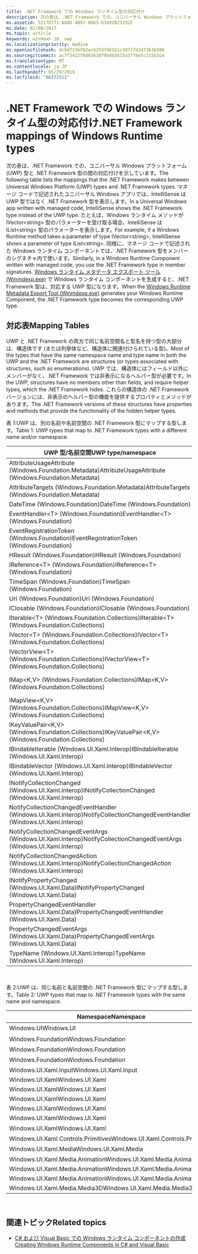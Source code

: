 ```yaml
---
title: .NET Framework での Windows ランタイム型の対応付け
description: 次の表は、.NET Framework での、ユニバーサル Windows プラットフォーム (UWP) 型と .NET Framework 型の間の対応付けを示しています。
ms.assetid: 5317D771-808D-4B97-8063-63492B23292F
ms.date: 02/08/2017
ms.topic: article
keywords: windows 10, uwp
ms.localizationpriority: medium
ms.openlocfilehash: dc9d71f6f02ec62fdf96161c397f7d2d7363b506
ms.sourcegitcommit: ac7f3422f8d83618f9b6b5615a37f8e5c115b3c4
ms.translationtype: MT
ms.contentlocale: ja-JP
ms.lasthandoff: 05/29/2019
ms.locfileid: "66372511"
---
```

# <a name="net-framework-mappings-of-windows-runtime-types"></a><span data-ttu-id="385a7-104">.NET Framework での Windows ランタイム型の対応付け</span><span class="sxs-lookup"><span data-stu-id="385a7-104">.NET Framework mappings of Windows Runtime types</span></span>



<span data-ttu-id="385a7-105">次の表は、.NET Framework での、ユニバーサル Windows プラットフォーム (UWP) 型と .NET Framework 型の間の対応付けを示しています。</span><span class="sxs-lookup"><span data-stu-id="385a7-105">The following table lists the mappings that the .NET Framework makes between Universal Windows Platform (UWP) types and .NET Framework types.</span></span> <span data-ttu-id="385a7-106">マネージ コードで記述されたユニバーサル Windows アプリでは、IntelliSense は UWP 型ではなく .NET Framework 型を表示します。</span><span class="sxs-lookup"><span data-stu-id="385a7-106">In a Universal Windows app written with managed code, IntelliSense shows the .NET Framework type instead of the UWP type.</span></span> <span data-ttu-id="385a7-107">たとえば、Windows ランタイム メソッドが IVector&lt;string&gt; 型のパラメーターを受け取る場合、IntelliSense は IList&lt;string&gt; 型のパラメーターを表示します。</span><span class="sxs-lookup"><span data-stu-id="385a7-107">For example, if a Windows Runtime method takes a parameter of type IVector&lt;string&gt;, IntelliSense shows a parameter of type IList&lt;string&gt;.</span></span> <span data-ttu-id="385a7-108">同様に、マネージ コードで記述された Windows ランタイム コンポーネントでは、.NET Framework 型をメンバーのシグネチャ内で使います。</span><span class="sxs-lookup"><span data-stu-id="385a7-108">Similarly, in a Windows Runtime Component written with managed code, you use the .NET Framework type in member signatures.</span></span> <span data-ttu-id="385a7-109">[Windows ランタイム メタデータ エクスポート ツール (Winmdexp.exe)](https://docs.microsoft.com/dotnet/framework/tools/winmdexp-exe-windows-runtime-metadata-export-tool) で Windows ランタイム コンポーネントを生成すると、.NET Framework 型は、対応する UWP 型になります。</span><span class="sxs-lookup"><span data-stu-id="385a7-109">When the [Windows Runtime Metadata Export Tool (Winmdexp.exe)](https://docs.microsoft.com/dotnet/framework/tools/winmdexp-exe-windows-runtime-metadata-export-tool) generates your Windows Runtime Component, the .NET Framework type becomes the corresponding UWP type.</span></span>

## <a name="mapping-tables"></a><span data-ttu-id="385a7-110">対応表</span><span class="sxs-lookup"><span data-stu-id="385a7-110">Mapping Tables</span></span>


<span data-ttu-id="385a7-111">UWP と .NET Framework の両方で同じ名前空間名と型名を持つ型の大部分は、構造体です (または列挙体など、構造体に関連付けられている型)。</span><span class="sxs-lookup"><span data-stu-id="385a7-111">Most of the types that have the same namespace name and type name in both the UWP and the .NET Framework are structures (or types associated with structures, such as enumerations).</span></span> <span data-ttu-id="385a7-112">UWP では、構造体にはフィールド以外にメンバーがなく、.NET Framework では非表示になるヘルパー型が必要です。</span><span class="sxs-lookup"><span data-stu-id="385a7-112">In the UWP, structures have no members other than fields, and require helper types, which the .NET Framework hides.</span></span> <span data-ttu-id="385a7-113">これらの構造体の .NET Framework バージョンには、非表示のヘルパー型の機能を提供するプロパティとメソッドがあります。</span><span class="sxs-lookup"><span data-stu-id="385a7-113">The .NET Framework versions of these structures have properties and methods that provide the functionality of the hidden helper types.</span></span>

<span data-ttu-id="385a7-114">表 1:UWP は、別の名前や名前空間の .NET Framework 型にマップする型します。</span><span class="sxs-lookup"><span data-stu-id="385a7-114">Table 1: UWP types that map to .NET Framework types with a different name and/or namespace.</span></span>

| <span data-ttu-id="385a7-115">UWP 型/名前空間</span><span class="sxs-lookup"><span data-stu-id="385a7-115">UWP type/namespace</span></span>                                            | <span data-ttu-id="385a7-116">.NET Framework 型/名前空間</span><span class="sxs-lookup"><span data-stu-id="385a7-116">.NET Framework type/namespace</span></span>                                          | <span data-ttu-id="385a7-117">.NET Framework アセンブリ</span><span class="sxs-lookup"><span data-stu-id="385a7-117">.NET Framework assembly</span></span>                           |
|---------------------------------------------------------------|------------------------------------------------------------------------|---------------------------------------------------|
| <span data-ttu-id="385a7-118">AttributeUsageAttribute (Windows.Foundation.Metadata)</span><span class="sxs-lookup"><span data-stu-id="385a7-118">AttributeUsageAttribute (Windows.Foundation.Metadata)</span></span>         | <span data-ttu-id="385a7-119">AttributeUsageAttribute (System)</span><span class="sxs-lookup"><span data-stu-id="385a7-119">AttributeUsageAttribute (System)</span></span>                                       | <span data-ttu-id="385a7-120">System.Runtime.dll</span><span class="sxs-lookup"><span data-stu-id="385a7-120">System.Runtime.dll</span></span>                                |
| <span data-ttu-id="385a7-121">AttributeTargets (Windows.Foundation.Metadata)</span><span class="sxs-lookup"><span data-stu-id="385a7-121">AttributeTargets (Windows.Foundation.Metadata)</span></span>                | <span data-ttu-id="385a7-122">AttributeTargets (System)</span><span class="sxs-lookup"><span data-stu-id="385a7-122">AttributeTargets (System)</span></span>                                              | <span data-ttu-id="385a7-123">System.Runtime.dll</span><span class="sxs-lookup"><span data-stu-id="385a7-123">System.Runtime.dll</span></span>                                |
| <span data-ttu-id="385a7-124">DateTime (Windows.Foundation)</span><span class="sxs-lookup"><span data-stu-id="385a7-124">DateTime (Windows.Foundation)</span></span>                                 | <span data-ttu-id="385a7-125">DateTimeOffset (System)</span><span class="sxs-lookup"><span data-stu-id="385a7-125">DateTimeOffset (System)</span></span>                                                | <span data-ttu-id="385a7-126">System.Runtime.dll</span><span class="sxs-lookup"><span data-stu-id="385a7-126">System.Runtime.dll</span></span>                                |
| <span data-ttu-id="385a7-127">EventHandler&lt;T&gt; (Windows.Foundation)</span><span class="sxs-lookup"><span data-stu-id="385a7-127">EventHandler&lt;T&gt; (Windows.Foundation)</span></span>                    | <span data-ttu-id="385a7-128">EventHandler&lt;T&gt; (System)</span><span class="sxs-lookup"><span data-stu-id="385a7-128">EventHandler&lt;T&gt; (System)</span></span>                                         | <span data-ttu-id="385a7-129">System.Runtime.dll</span><span class="sxs-lookup"><span data-stu-id="385a7-129">System.Runtime.dll</span></span>                                |
| <span data-ttu-id="385a7-130">EventRegistrationToken (Windows.Foundation)</span><span class="sxs-lookup"><span data-stu-id="385a7-130">EventRegistrationToken (Windows.Foundation)</span></span>                   | <span data-ttu-id="385a7-131">EventRegistrationToken (System.Runtime.InteropServices.WindowsRuntime)</span><span class="sxs-lookup"><span data-stu-id="385a7-131">EventRegistrationToken (System.Runtime.InteropServices.WindowsRuntime)</span></span> | <span data-ttu-id="385a7-132">System.Runtime.InteropServices.WindowsRuntime.dll</span><span class="sxs-lookup"><span data-stu-id="385a7-132">System.Runtime.InteropServices.WindowsRuntime.dll</span></span> |
| <span data-ttu-id="385a7-133">HResult (Windows.Foundation)</span><span class="sxs-lookup"><span data-stu-id="385a7-133">HResult (Windows.Foundation)</span></span>                                  | <span data-ttu-id="385a7-134">Exception (System)</span><span class="sxs-lookup"><span data-stu-id="385a7-134">Exception (System)</span></span>                                                     | <span data-ttu-id="385a7-135">System.Runtime.dll</span><span class="sxs-lookup"><span data-stu-id="385a7-135">System.Runtime.dll</span></span>                                |
| <span data-ttu-id="385a7-136">IReference&lt;T&gt; (Windows.Foundation)</span><span class="sxs-lookup"><span data-stu-id="385a7-136">IReference&lt;T&gt; (Windows.Foundation)</span></span>                      | <span data-ttu-id="385a7-137">Nullable&lt;T&gt; (System)</span><span class="sxs-lookup"><span data-stu-id="385a7-137">Nullable&lt;T&gt; (System)</span></span>                                             | <span data-ttu-id="385a7-138">System.Runtime.dll</span><span class="sxs-lookup"><span data-stu-id="385a7-138">System.Runtime.dll</span></span>                                |
| <span data-ttu-id="385a7-139">TimeSpan (Windows.Foundation)</span><span class="sxs-lookup"><span data-stu-id="385a7-139">TimeSpan (Windows.Foundation)</span></span>                                 | <span data-ttu-id="385a7-140">TimeSpan (System)</span><span class="sxs-lookup"><span data-stu-id="385a7-140">TimeSpan (System)</span></span>                                                      | <span data-ttu-id="385a7-141">System.Runtime.dll</span><span class="sxs-lookup"><span data-stu-id="385a7-141">System.Runtime.dll</span></span>                                |
| <span data-ttu-id="385a7-142">Uri (Windows.Foundation)</span><span class="sxs-lookup"><span data-stu-id="385a7-142">Uri (Windows.Foundation)</span></span>                                      | <span data-ttu-id="385a7-143">Uri (System)</span><span class="sxs-lookup"><span data-stu-id="385a7-143">Uri (System)</span></span>                                                           | <span data-ttu-id="385a7-144">System.Runtime.dll</span><span class="sxs-lookup"><span data-stu-id="385a7-144">System.Runtime.dll</span></span>                                |
| <span data-ttu-id="385a7-145">IClosable (Windows.Foundation)</span><span class="sxs-lookup"><span data-stu-id="385a7-145">IClosable (Windows.Foundation)</span></span>                                | <span data-ttu-id="385a7-146">IDisposable (System)</span><span class="sxs-lookup"><span data-stu-id="385a7-146">IDisposable (System)</span></span>                                                   | <span data-ttu-id="385a7-147">System.Runtime.dll</span><span class="sxs-lookup"><span data-stu-id="385a7-147">System.Runtime.dll</span></span>                                |
| <span data-ttu-id="385a7-148">IIterable&lt;T&gt; (Windows.Foundation.Collections)</span><span class="sxs-lookup"><span data-stu-id="385a7-148">IIterable&lt;T&gt; (Windows.Foundation.Collections)</span></span>           | <span data-ttu-id="385a7-149">IEnumerable&lt;T&gt; (System.Collections.Generic)</span><span class="sxs-lookup"><span data-stu-id="385a7-149">IEnumerable&lt;T&gt; (System.Collections.Generic)</span></span>                      | <span data-ttu-id="385a7-150">System.Runtime.dll</span><span class="sxs-lookup"><span data-stu-id="385a7-150">System.Runtime.dll</span></span>                                |
| <span data-ttu-id="385a7-151">IVector&lt;T&gt; (Windows.Foundation.Collections)</span><span class="sxs-lookup"><span data-stu-id="385a7-151">IVector&lt;T&gt; (Windows.Foundation.Collections)</span></span>             | <span data-ttu-id="385a7-152">IList&lt;T&gt; (System.Collections.Generic)</span><span class="sxs-lookup"><span data-stu-id="385a7-152">IList&lt;T&gt; (System.Collections.Generic)</span></span>                            | <span data-ttu-id="385a7-153">System.Runtime.dll</span><span class="sxs-lookup"><span data-stu-id="385a7-153">System.Runtime.dll</span></span>                                |
| <span data-ttu-id="385a7-154">IVectorView&lt;T&gt; (Windows.Foundation.Collections)</span><span class="sxs-lookup"><span data-stu-id="385a7-154">IVectorView&lt;T&gt; (Windows.Foundation.Collections)</span></span>         | <span data-ttu-id="385a7-155">IReadOnlyList&lt;T&gt; (System.Collections.Generic)</span><span class="sxs-lookup"><span data-stu-id="385a7-155">IReadOnlyList&lt;T&gt; (System.Collections.Generic)</span></span>                    | <span data-ttu-id="385a7-156">System.Runtime.dll</span><span class="sxs-lookup"><span data-stu-id="385a7-156">System.Runtime.dll</span></span>                                |
| <span data-ttu-id="385a7-157">IMap&lt;K,V&gt; (Windows.Foundation.Collections)</span><span class="sxs-lookup"><span data-stu-id="385a7-157">IMap&lt;K,V&gt; (Windows.Foundation.Collections)</span></span>              | <span data-ttu-id="385a7-158">IDictionary&lt;TKey,TValue&gt; (System.Collections.Generic)</span><span class="sxs-lookup"><span data-stu-id="385a7-158">IDictionary&lt;TKey,TValue&gt; (System.Collections.Generic)</span></span>            | <span data-ttu-id="385a7-159">System.Runtime.dll</span><span class="sxs-lookup"><span data-stu-id="385a7-159">System.Runtime.dll</span></span>                                |
| <span data-ttu-id="385a7-160">IMapView&lt;K,V&gt; (Windows.Foundation.Collections)</span><span class="sxs-lookup"><span data-stu-id="385a7-160">IMapView&lt;K,V&gt; (Windows.Foundation.Collections)</span></span>          | <span data-ttu-id="385a7-161">IReadOnlyDictionary&lt;TKey,TValue&gt; (System.Collections.Generic)</span><span class="sxs-lookup"><span data-stu-id="385a7-161">IReadOnlyDictionary&lt;TKey,TValue&gt; (System.Collections.Generic)</span></span>    | <span data-ttu-id="385a7-162">System.Runtime.dll</span><span class="sxs-lookup"><span data-stu-id="385a7-162">System.Runtime.dll</span></span>                                |
| <span data-ttu-id="385a7-163">IKeyValuePair&lt;K,V&gt; (Windows.Foundation.Collections)</span><span class="sxs-lookup"><span data-stu-id="385a7-163">IKeyValuePair&lt;K,V&gt; (Windows.Foundation.Collections)</span></span>     | <span data-ttu-id="385a7-164">KeyValuePair&lt;TKey,TValue&gt; (System.Collections.Generic)</span><span class="sxs-lookup"><span data-stu-id="385a7-164">KeyValuePair&lt;TKey,TValue&gt; (System.Collections.Generic)</span></span>           | <span data-ttu-id="385a7-165">System.Runtime.dll</span><span class="sxs-lookup"><span data-stu-id="385a7-165">System.Runtime.dll</span></span>                                |
| <span data-ttu-id="385a7-166">IBindableIterable (Windows.UI.Xaml.Interop)</span><span class="sxs-lookup"><span data-stu-id="385a7-166">IBindableIterable (Windows.UI.Xaml.Interop)</span></span>                   | <span data-ttu-id="385a7-167">IEnumerable (System.Collections)</span><span class="sxs-lookup"><span data-stu-id="385a7-167">IEnumerable (System.Collections)</span></span>                                       | <span data-ttu-id="385a7-168">System.Runtime.dll</span><span class="sxs-lookup"><span data-stu-id="385a7-168">System.Runtime.dll</span></span>                                |
| <span data-ttu-id="385a7-169">IBindableVector (Windows.UI.Xaml.Interop)</span><span class="sxs-lookup"><span data-stu-id="385a7-169">IBindableVector (Windows.UI.Xaml.Interop)</span></span>                     | <span data-ttu-id="385a7-170">IList (System.Collections)</span><span class="sxs-lookup"><span data-stu-id="385a7-170">IList (System.Collections)</span></span>                                             | <span data-ttu-id="385a7-171">System.Runtime.dll</span><span class="sxs-lookup"><span data-stu-id="385a7-171">System.Runtime.dll</span></span>                                |
| <span data-ttu-id="385a7-172">INotifyCollectionChanged (Windows.UI.Xaml.Interop)</span><span class="sxs-lookup"><span data-stu-id="385a7-172">INotifyCollectionChanged (Windows.UI.Xaml.Interop)</span></span>            | <span data-ttu-id="385a7-173">INotifyCollectionChanged (System.Collections.Specialized)</span><span class="sxs-lookup"><span data-stu-id="385a7-173">INotifyCollectionChanged (System.Collections.Specialized)</span></span>              | <span data-ttu-id="385a7-174">System.ObjectModel.dll</span><span class="sxs-lookup"><span data-stu-id="385a7-174">System.ObjectModel.dll</span></span>                            |
| <span data-ttu-id="385a7-175">NotifyCollectionChangedEventHandler (Windows.UI.Xaml.Interop)</span><span class="sxs-lookup"><span data-stu-id="385a7-175">NotifyCollectionChangedEventHandler (Windows.UI.Xaml.Interop)</span></span> | <span data-ttu-id="385a7-176">NotifyCollectionChangedEventHandler (System.Collections.Specialized)</span><span class="sxs-lookup"><span data-stu-id="385a7-176">NotifyCollectionChangedEventHandler (System.Collections.Specialized)</span></span>   | <span data-ttu-id="385a7-177">System.ObjectModel.dll</span><span class="sxs-lookup"><span data-stu-id="385a7-177">System.ObjectModel.dll</span></span>                            |
| <span data-ttu-id="385a7-178">NotifyCollectionChangedEventArgs (Windows.UI.Xaml.Interop)</span><span class="sxs-lookup"><span data-stu-id="385a7-178">NotifyCollectionChangedEventArgs (Windows.UI.Xaml.Interop)</span></span>    | <span data-ttu-id="385a7-179">NotifyCollectionChangedEventArgs (System.Collections.Specialized)</span><span class="sxs-lookup"><span data-stu-id="385a7-179">NotifyCollectionChangedEventArgs (System.Collections.Specialized)</span></span>      | <span data-ttu-id="385a7-180">System.ObjectModel.dll</span><span class="sxs-lookup"><span data-stu-id="385a7-180">System.ObjectModel.dll</span></span>                            |
| <span data-ttu-id="385a7-181">NotifyCollectionChangedAction (Windows.UI.Xaml.Interop)</span><span class="sxs-lookup"><span data-stu-id="385a7-181">NotifyCollectionChangedAction (Windows.UI.Xaml.Interop)</span></span>       | <span data-ttu-id="385a7-182">NotifyCollectionChangedAction (System.Collections.Specialized)</span><span class="sxs-lookup"><span data-stu-id="385a7-182">NotifyCollectionChangedAction (System.Collections.Specialized)</span></span>         | <span data-ttu-id="385a7-183">System.ObjectModel.dll</span><span class="sxs-lookup"><span data-stu-id="385a7-183">System.ObjectModel.dll</span></span>                            |
| <span data-ttu-id="385a7-184">INotifyPropertyChanged (Windows.UI.Xaml.Data)</span><span class="sxs-lookup"><span data-stu-id="385a7-184">INotifyPropertyChanged (Windows.UI.Xaml.Data)</span></span>                 | <span data-ttu-id="385a7-185">INotifyPropertyChanged (System.ComponentModel)</span><span class="sxs-lookup"><span data-stu-id="385a7-185">INotifyPropertyChanged (System.ComponentModel)</span></span>                         | <span data-ttu-id="385a7-186">System.ObjectModel.dll</span><span class="sxs-lookup"><span data-stu-id="385a7-186">System.ObjectModel.dll</span></span>                            |
| <span data-ttu-id="385a7-187">PropertyChangedEventHandler (Windows.UI.Xaml.Data)</span><span class="sxs-lookup"><span data-stu-id="385a7-187">PropertyChangedEventHandler (Windows.UI.Xaml.Data)</span></span>            | <span data-ttu-id="385a7-188">PropertyChangedEventHandler (System.ComponentModel)</span><span class="sxs-lookup"><span data-stu-id="385a7-188">PropertyChangedEventHandler (System.ComponentModel)</span></span>                    | <span data-ttu-id="385a7-189">System.ObjectModel.dll</span><span class="sxs-lookup"><span data-stu-id="385a7-189">System.ObjectModel.dll</span></span>                            |
| <span data-ttu-id="385a7-190">PropertyChangedEventArgs (Windows.UI.Xaml.Data)</span><span class="sxs-lookup"><span data-stu-id="385a7-190">PropertyChangedEventArgs (Windows.UI.Xaml.Data)</span></span>               | <span data-ttu-id="385a7-191">PropertyChangedEventArgs (System.ComponentModel)</span><span class="sxs-lookup"><span data-stu-id="385a7-191">PropertyChangedEventArgs (System.ComponentModel)</span></span>                       | <span data-ttu-id="385a7-192">System.ObjectModel.dll</span><span class="sxs-lookup"><span data-stu-id="385a7-192">System.ObjectModel.dll</span></span>                            |
| <span data-ttu-id="385a7-193">TypeName (Windows.UI.Xaml.Interop)</span><span class="sxs-lookup"><span data-stu-id="385a7-193">TypeName (Windows.UI.Xaml.Interop)</span></span>                            | <span data-ttu-id="385a7-194">Type (System)</span><span class="sxs-lookup"><span data-stu-id="385a7-194">Type (System)</span></span>                                                          | <span data-ttu-id="385a7-195">System.Runtime.dll</span><span class="sxs-lookup"><span data-stu-id="385a7-195">System.Runtime.dll</span></span>                                |

 

<span data-ttu-id="385a7-196">表 2:UWP は、同じ名前と名前空間の .NET Framework 型にマップする型します。</span><span class="sxs-lookup"><span data-stu-id="385a7-196">Table 2: UWP types that map to .NET Framework types with the same name and namespace.</span></span>

| <span data-ttu-id="385a7-197">Namespace</span><span class="sxs-lookup"><span data-stu-id="385a7-197">Namespace</span></span>                           | <span data-ttu-id="385a7-198">種類</span><span class="sxs-lookup"><span data-stu-id="385a7-198">Type</span></span>               | <span data-ttu-id="385a7-199">.NET Framework アセンブリ</span><span class="sxs-lookup"><span data-stu-id="385a7-199">.NET Framework assembly</span></span>                   |
|-------------------------------------|--------------------|-------------------------------------------|
| <span data-ttu-id="385a7-200">Windows.UI</span><span class="sxs-lookup"><span data-stu-id="385a7-200">Windows.UI</span></span>                          | <span data-ttu-id="385a7-201">色</span><span class="sxs-lookup"><span data-stu-id="385a7-201">Color</span></span>              | <span data-ttu-id="385a7-202">System.Runtime.WindowsRuntime.dll</span><span class="sxs-lookup"><span data-stu-id="385a7-202">System.Runtime.WindowsRuntime.dll</span></span>         |
| <span data-ttu-id="385a7-203">Windows.Foundation</span><span class="sxs-lookup"><span data-stu-id="385a7-203">Windows.Foundation</span></span>                  | <span data-ttu-id="385a7-204">ポイント</span><span class="sxs-lookup"><span data-stu-id="385a7-204">Point</span></span>              | <span data-ttu-id="385a7-205">System.Runtime.WindowsRuntime.dll</span><span class="sxs-lookup"><span data-stu-id="385a7-205">System.Runtime.WindowsRuntime.dll</span></span>         |
| <span data-ttu-id="385a7-206">Windows.Foundation</span><span class="sxs-lookup"><span data-stu-id="385a7-206">Windows.Foundation</span></span>                  | <span data-ttu-id="385a7-207">Rect</span><span class="sxs-lookup"><span data-stu-id="385a7-207">Rect</span></span>               | <span data-ttu-id="385a7-208">System.Runtime.WindowsRuntime.dll</span><span class="sxs-lookup"><span data-stu-id="385a7-208">System.Runtime.WindowsRuntime.dll</span></span>         |
| <span data-ttu-id="385a7-209">Windows.Foundation</span><span class="sxs-lookup"><span data-stu-id="385a7-209">Windows.Foundation</span></span>                  | <span data-ttu-id="385a7-210">サイズ</span><span class="sxs-lookup"><span data-stu-id="385a7-210">Size</span></span>               | <span data-ttu-id="385a7-211">System.Runtime.WindowsRuntime.dll</span><span class="sxs-lookup"><span data-stu-id="385a7-211">System.Runtime.WindowsRuntime.dll</span></span>         |
| <span data-ttu-id="385a7-212">Windows.UI.Xaml.Input</span><span class="sxs-lookup"><span data-stu-id="385a7-212">Windows.UI.Xaml.Input</span></span>               | <span data-ttu-id="385a7-213">ICommand</span><span class="sxs-lookup"><span data-stu-id="385a7-213">ICommand</span></span>           | <span data-ttu-id="385a7-214">System.ObjectModel.dll</span><span class="sxs-lookup"><span data-stu-id="385a7-214">System.ObjectModel.dll</span></span>                    |
| <span data-ttu-id="385a7-215">Windows.UI.Xaml</span><span class="sxs-lookup"><span data-stu-id="385a7-215">Windows.UI.Xaml</span></span>                     | <span data-ttu-id="385a7-216">CornerRadius</span><span class="sxs-lookup"><span data-stu-id="385a7-216">CornerRadius</span></span>       | <span data-ttu-id="385a7-217">System.Runtime.WindowsRuntime.UI.Xaml.dll</span><span class="sxs-lookup"><span data-stu-id="385a7-217">System.Runtime.WindowsRuntime.UI.Xaml.dll</span></span> |
| <span data-ttu-id="385a7-218">Windows.UI.Xaml</span><span class="sxs-lookup"><span data-stu-id="385a7-218">Windows.UI.Xaml</span></span>                     | <span data-ttu-id="385a7-219">Duration</span><span class="sxs-lookup"><span data-stu-id="385a7-219">Duration</span></span>           | <span data-ttu-id="385a7-220">System.Runtime.WindowsRuntime.UI.Xaml.dll</span><span class="sxs-lookup"><span data-stu-id="385a7-220">System.Runtime.WindowsRuntime.UI.Xaml.dll</span></span> |
| <span data-ttu-id="385a7-221">Windows.UI.Xaml</span><span class="sxs-lookup"><span data-stu-id="385a7-221">Windows.UI.Xaml</span></span>                     | <span data-ttu-id="385a7-222">DurationType</span><span class="sxs-lookup"><span data-stu-id="385a7-222">DurationType</span></span>       | <span data-ttu-id="385a7-223">System.Runtime.WindowsRuntime.UI.Xaml.dll</span><span class="sxs-lookup"><span data-stu-id="385a7-223">System.Runtime.WindowsRuntime.UI.Xaml.dll</span></span> |
| <span data-ttu-id="385a7-224">Windows.UI.Xaml</span><span class="sxs-lookup"><span data-stu-id="385a7-224">Windows.UI.Xaml</span></span>                     | <span data-ttu-id="385a7-225">GridLength</span><span class="sxs-lookup"><span data-stu-id="385a7-225">GridLength</span></span>         | <span data-ttu-id="385a7-226">System.Runtime.WindowsRuntime.UI.Xaml.dll</span><span class="sxs-lookup"><span data-stu-id="385a7-226">System.Runtime.WindowsRuntime.UI.Xaml.dll</span></span> |
| <span data-ttu-id="385a7-227">Windows.UI.Xaml</span><span class="sxs-lookup"><span data-stu-id="385a7-227">Windows.UI.Xaml</span></span>                     | <span data-ttu-id="385a7-228">GridUnitType</span><span class="sxs-lookup"><span data-stu-id="385a7-228">GridUnitType</span></span>       | <span data-ttu-id="385a7-229">System.Runtime.WindowsRuntime.UI.Xaml.dll</span><span class="sxs-lookup"><span data-stu-id="385a7-229">System.Runtime.WindowsRuntime.UI.Xaml.dll</span></span> |
| <span data-ttu-id="385a7-230">Windows.UI.Xaml</span><span class="sxs-lookup"><span data-stu-id="385a7-230">Windows.UI.Xaml</span></span>                     | <span data-ttu-id="385a7-231">太さ</span><span class="sxs-lookup"><span data-stu-id="385a7-231">Thickness</span></span>          | <span data-ttu-id="385a7-232">System.Runtime.WindowsRuntime.UI.Xaml.dll</span><span class="sxs-lookup"><span data-stu-id="385a7-232">System.Runtime.WindowsRuntime.UI.Xaml.dll</span></span> |
| <span data-ttu-id="385a7-233">Windows.UI.Xaml.Controls.Primitives</span><span class="sxs-lookup"><span data-stu-id="385a7-233">Windows.UI.Xaml.Controls.Primitives</span></span> | <span data-ttu-id="385a7-234">GeneratorPosition</span><span class="sxs-lookup"><span data-stu-id="385a7-234">GeneratorPosition</span></span>  | <span data-ttu-id="385a7-235">System.Runtime.WindowsRuntime.UI.Xaml.dll</span><span class="sxs-lookup"><span data-stu-id="385a7-235">System.Runtime.WindowsRuntime.UI.Xaml.dll</span></span> |
| <span data-ttu-id="385a7-236">Windows.UI.Xaml.Media</span><span class="sxs-lookup"><span data-stu-id="385a7-236">Windows.UI.Xaml.Media</span></span>               | <span data-ttu-id="385a7-237">マトリックス</span><span class="sxs-lookup"><span data-stu-id="385a7-237">Matrix</span></span>             | <span data-ttu-id="385a7-238">System.Runtime.WindowsRuntime.UI.Xaml.dll</span><span class="sxs-lookup"><span data-stu-id="385a7-238">System.Runtime.WindowsRuntime.UI.Xaml.dll</span></span> |
| <span data-ttu-id="385a7-239">Windows.UI.Xaml.Media.Animation</span><span class="sxs-lookup"><span data-stu-id="385a7-239">Windows.UI.Xaml.Media.Animation</span></span>     | <span data-ttu-id="385a7-240">KeyTime</span><span class="sxs-lookup"><span data-stu-id="385a7-240">KeyTime</span></span>            | <span data-ttu-id="385a7-241">System.Runtime.WindowsRuntime.UI.Xaml.dll</span><span class="sxs-lookup"><span data-stu-id="385a7-241">System.Runtime.WindowsRuntime.UI.Xaml.dll</span></span> |
| <span data-ttu-id="385a7-242">Windows.UI.Xaml.Media.Animation</span><span class="sxs-lookup"><span data-stu-id="385a7-242">Windows.UI.Xaml.Media.Animation</span></span>     | <span data-ttu-id="385a7-243">RepeatBehavior</span><span class="sxs-lookup"><span data-stu-id="385a7-243">RepeatBehavior</span></span>     | <span data-ttu-id="385a7-244">System.Runtime.WindowsRuntime.UI.Xaml.dll</span><span class="sxs-lookup"><span data-stu-id="385a7-244">System.Runtime.WindowsRuntime.UI.Xaml.dll</span></span> |
| <span data-ttu-id="385a7-245">Windows.UI.Xaml.Media.Animation</span><span class="sxs-lookup"><span data-stu-id="385a7-245">Windows.UI.Xaml.Media.Animation</span></span>     | <span data-ttu-id="385a7-246">RepeatBehaviorType</span><span class="sxs-lookup"><span data-stu-id="385a7-246">RepeatBehaviorType</span></span> | <span data-ttu-id="385a7-247">System.Runtime.WindowsRuntime.UI.Xaml.dll</span><span class="sxs-lookup"><span data-stu-id="385a7-247">System.Runtime.WindowsRuntime.UI.Xaml.dll</span></span> |
| <span data-ttu-id="385a7-248">Windows.UI.Xaml.Media.Media3D</span><span class="sxs-lookup"><span data-stu-id="385a7-248">Windows.UI.Xaml.Media.Media3D</span></span>       | <span data-ttu-id="385a7-249">Matrix3D</span><span class="sxs-lookup"><span data-stu-id="385a7-249">Matrix3D</span></span>           | <span data-ttu-id="385a7-250">System.Runtime.WindowsRuntime.UI.Xaml.dll</span><span class="sxs-lookup"><span data-stu-id="385a7-250">System.Runtime.WindowsRuntime.UI.Xaml.dll</span></span> |

 

## <a name="related-topics"></a><span data-ttu-id="385a7-251">関連トピック</span><span class="sxs-lookup"><span data-stu-id="385a7-251">Related topics</span></span>

* [<span data-ttu-id="385a7-252">C# および Visual Basic での Windows ランタイム コンポーネントの作成</span><span class="sxs-lookup"><span data-stu-id="385a7-252">Creating Windows Runtime Components in C# and Visual Basic</span></span>](creating-windows-runtime-components-in-csharp-and-visual-basic.md)
